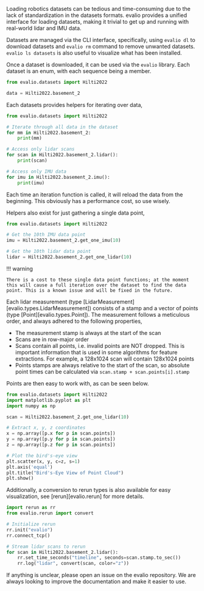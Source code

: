 Loading robotics datasets can be tedious and time-consuming due to the lack of standardization in the datasets formats. evalio provides a unified interface for loading datasets, making it trivial to get up and running with real-world lidar and IMU data.

Datasets are managed via the CLI interface, specifically, using `evalio dl` to download datasets and `evalio rm` command to remove unwanted datasets. `evalio ls datasets` is also useful to visualize what has been installed. 

Once a dataset is downloaded, it can be used via the `evalio` library. Each dataset is an enum, with each sequence being a member.

```python
from evalio.datasets import Hilti2022

data = Hilti2022.basement_2
```

Each datasets provides helpers for iterating over data,

```python
from evalio.datasets import Hilti2022

# Iterate through all data in the dataset
for mm in Hilti2022.basement_2:
    print(mm)

# Access only lidar scans
for scan in Hilti2022.basement_2.lidar():
    print(scan)

# Access only IMU data
for imu in Hilti2022.basement_2.imu():
    print(imu)
```

Each time an iteration function is called, it will reload the data from the beginning. This obviously has a performance cost, so use wisely.

Helpers also exist for just gathering a single data point,

```python
from evalio.datasets import Hilti2022

# Get the 10th IMU data point
imu = Hilti2022.basement_2.get_one_imu(10)

# Get the 10th lidar data point
lidar = Hilti2022.basement_2.get_one_lidar(10)
```

!!! warning

    There is a cost to these single data point functions; at the moment this will cause a full iteration over the dataset to find the data point. This is a known issue and will be fixed in the future.

Each lidar measurement (type [LidarMeasurement][evalio.types.LidarMeasurement]) consists of a stamp and a vector of points (type [Point][evalio.types.Point]). The measurement follows a meticulous order, and always adhered to the following properties,

- The measurement stamp is always at the start of the scan
- Scans are in row-major order
- Scans contain all points, i.e. invalid points are NOT dropped. This is important information that is used in some algorithms for feature extractions. For example, a 128x1024 scan will contain 128x1024 points
- Points stamps are always relative to the start of the scan, so absolute point times can be calculated via `scan.stamp + scan.points[i].stamp`

Points are then easy to work with, as can be seen below.
```python
from evalio.datasets import Hilti2022
import matplotlib.pyplot as plt
import numpy as np

scan = Hilti2022.basement_2.get_one_lidar(10)

# Extract x, y, z coordinates
x = np.array([p.x for p in scan.points])
y = np.array([p.y for p in scan.points])
z = np.array([p.z for p in scan.points])

# Plot the bird's-eye view
plt.scatter(x, y, c=z, s=1)
plt.axis('equal')
plt.title("Bird's-Eye View of Point Cloud")
plt.show()
```

Additionally, a conversion to rerun types is also available for easy visualization, see [rerun][evalio.rerun] for more details.

```python
import rerun as rr
from evalio.rerun import convert

# Initialize rerun
rr.init("evalio")
rr.connect_tcp()

# Stream lidar scans to rerun
for scan in Hilti2022.basement_2.lidar():
    rr.set_time_seconds("timeline", seconds=scan.stamp.to_sec())
    rr.log("lidar", convert(scan, color="z"))
```

If anything is unclear, please open an issue on the evalio repository. We are always looking to improve the documentation and make it easier to use.